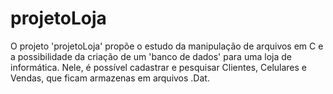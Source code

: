 # projetoLoja
O projeto 'projetoLoja' propõe o estudo da manipulação de arquivos em C e a possibilidade da criação de um 'banco de dados' para uma loja de informática. Nele, é possível cadastrar e pesquisar Clientes, Celulares e Vendas, que ficam armazenas em arquivos .Dat.
